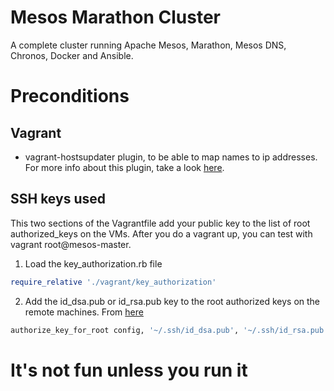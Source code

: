 # Mesos Marathon Cluster
A complete cluster running Apache Mesos, Marathon, Mesos DNS, Chronos, Docker and Ansible.


# Preconditions

## Vagrant
- vagrant-hostsupdater plugin, to be able to map names to ip addresses. For more info about this plugin, take a look [here](https://github.com/cogitatio/vagrant-hostsupdater).

## SSH keys used

This two sections of the Vagrantfile add your public key to the list of root authorized_keys on the VMs. After you do a vagrant up, you can test with vagrant root@mesos-master. 

1) Load the key_authorization.rb file

```ruby
require_relative './vagrant/key_authorization'
```

2) Add the id_dsa.pub or id_rsa.pub key to the root authorized keys on the remote machines. From [here](https://gist.githubusercontent.com/maxim/dafc3b6da5754419babb/raw/7789793ed7e799dc22e)

```ruby
authorize_key_for_root config, '~/.ssh/id_dsa.pub', '~/.ssh/id_rsa.pub'
```
    
# It's not fun unless you run it

